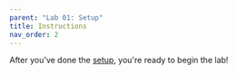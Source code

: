 ```yaml
---
parent: "Lab 01: Setup"
title: Instructions
nav_order: 2
---
```


After you've done the [setup](setup.md), you're ready to begin the lab!

